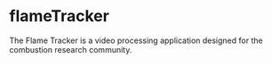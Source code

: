 # flameTracker
The Flame Tracker is a video processing application designed for the combustion research community.
